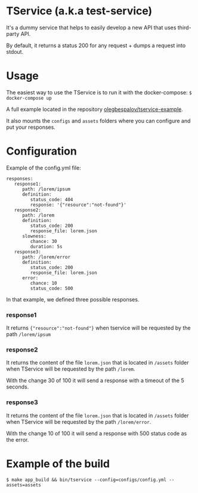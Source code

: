 # TService (a.k.a test-service)

It's a dummy service that helps to easily develop a new API that uses third-party API.

By default, it returns a status 200 for any request + dumps a request into stdout.

# Usage

The easiest way to use the TService is to run it with the docker-compose:
`$ docker-compose up`

A full example located in the repository [olegbespalov/tservice-example](https://github.com/olegbespalov/tservice-example).

It also mounts the `configs` and `assets` folders where you can configure and put your responses.

# Configuration

Example of the config.yml file:

```
responses:
   response1:
      path: /lorem/ipsum
      definition:
         status_code: 404
         response: '{"resource":"not-found"}'
   response2:
      path: /lorem
      definition:
         status_code: 200
         response_file: lorem.json
      slowness:
         chance: 30
         duration: 5s
   response3:
      path: /lorem/error
      definition:
         status_code: 200
         response_file: lorem.json
      error:
         chance: 10
         status_code: 500
```      

In that example, we defined three possible responses.

### response1

It returns `{"resource":"not-found"}` when tservice will be requested by the path `/lorem/ipsum`

### response2

It returns the content of the file `lorem.json` that is located in `/assets` folder when TService will be requested by the path `/lorem`.

With the change 30 of 100 it will send a response with a timeout of the 5 seconds.

### response3

It returns the content of the file `lorem.json` that is located in `/assets` folder when TService will be requested by the path `/lorem/error`.

With the change 10 of 100 it will send a response with 500 status code as the error.

# Example of the build

`$ make app_build && bin/tservice --config=configs/config.yml --assets=assets`